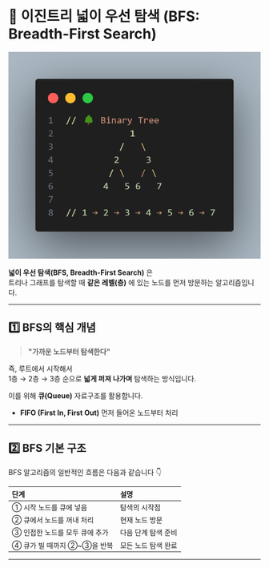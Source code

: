 # 🌳 이진트리 넓이 우선 탐색 (BFS: Breadth-First Search)

![BFS](../images/BFS.png)

**넓이 우선 탐색(BFS, Breadth-First Search)** 은  
트리나 그래프를 탐색할 때 **같은 레벨(층)** 에 있는 노드를 먼저 방문하는 알고리즘입니다.

---

## 1️⃣ BFS의 핵심 개념

> **"가까운 노드부터 탐색한다"**

즉, 루트에서 시작해서  
1층 → 2층 → 3층 순으로 **넓게 퍼져 나가며** 탐색하는 방식입니다.

이를 위해 **큐(Queue)** 자료구조를 활용합니다.

- **FIFO (First In, First Out)** 먼저 들어온 노드부터 처리

---

## 2️⃣ BFS 기본 구조

BFS 알고리즘의 일반적인 흐름은 다음과 같습니다 👇

|단계|설명|
|:---|:---|
|① 시작 노드를 큐에 넣음|탐색의 시작점|
|② 큐에서 노드를 꺼내 처리|현재 노드 방문|
|③ 인접한 노드를 모두 큐에 추가|다음 단계 탐색 준비|
|④ 큐가 빌 때까지 ②~③을 반복|모든 노드 탐색 완료|

---